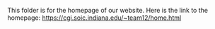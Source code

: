 This folder is for the homepage of our website. Here is the link to the homepage: https://cgi.soic.indiana.edu/~team12/home.html
